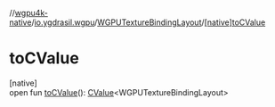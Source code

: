 //[wgpu4k-native](../../../index.md)/[io.ygdrasil.wgpu](../index.md)/[WGPUTextureBindingLayout](index.md)/[[native]toCValue]([native]to-c-value.md)

# toCValue

[native]\
open fun [toCValue]([native]to-c-value.md)(): [CValue](https://kotlinlang.org/api/core/kotlin-stdlib/kotlinx.cinterop/-c-value/index.html)&lt;WGPUTextureBindingLayout&gt;